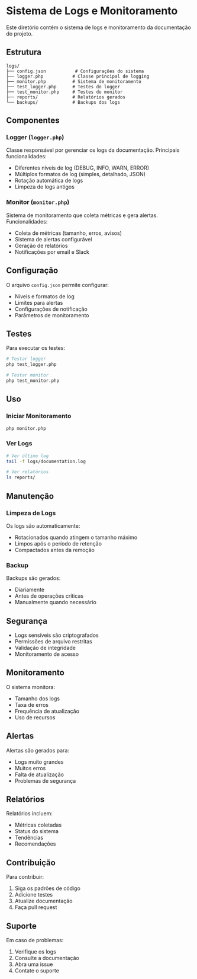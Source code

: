 # Sistema de Logs e Monitoramento

Este diretório contém o sistema de logs e monitoramento da documentação do projeto.

## Estrutura

```
logs/
├── config.json           # Configurações do sistema
├── logger.php           # Classe principal de logging
├── monitor.php          # Sistema de monitoramento
├── test_logger.php      # Testes do logger
├── test_monitor.php     # Testes do monitor
├── reports/             # Relatórios gerados
└── backups/             # Backups dos logs
```

## Componentes

### Logger (`logger.php`)

Classe responsável por gerenciar os logs da documentação. Principais funcionalidades:

- Diferentes níveis de log (DEBUG, INFO, WARN, ERROR)
- Múltiplos formatos de log (simples, detalhado, JSON)
- Rotação automática de logs
- Limpeza de logs antigos

### Monitor (`monitor.php`)

Sistema de monitoramento que coleta métricas e gera alertas. Funcionalidades:

- Coleta de métricas (tamanho, erros, avisos)
- Sistema de alertas configurável
- Geração de relatórios
- Notificações por email e Slack

## Configuração

O arquivo `config.json` permite configurar:

- Níveis e formatos de log
- Limites para alertas
- Configurações de notificação
- Parâmetros de monitoramento

## Testes

Para executar os testes:

```bash
# Testar logger
php test_logger.php

# Testar monitor
php test_monitor.php
```

## Uso

### Iniciar Monitoramento

```bash
php monitor.php
```

### Ver Logs

```bash
# Ver último log
tail -f logs/documentation.log

# Ver relatórios
ls reports/
```

## Manutenção

### Limpeza de Logs

Os logs são automaticamente:
- Rotacionados quando atingem o tamanho máximo
- Limpos após o período de retenção
- Compactados antes da remoção

### Backup

Backups são gerados:
- Diariamente
- Antes de operações críticas
- Manualmente quando necessário

## Segurança

- Logs sensíveis são criptografados
- Permissões de arquivo restritas
- Validação de integridade
- Monitoramento de acesso

## Monitoramento

O sistema monitora:
- Tamanho dos logs
- Taxa de erros
- Frequência de atualização
- Uso de recursos

## Alertas

Alertas são gerados para:
- Logs muito grandes
- Muitos erros
- Falta de atualização
- Problemas de segurança

## Relatórios

Relatórios incluem:
- Métricas coletadas
- Status do sistema
- Tendências
- Recomendações

## Contribuição

Para contribuir:
1. Siga os padrões de código
2. Adicione testes
3. Atualize documentação
4. Faça pull request

## Suporte

Em caso de problemas:
1. Verifique os logs
2. Consulte a documentação
3. Abra uma issue
4. Contate o suporte 